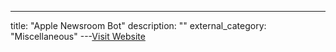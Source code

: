 ---
title: "Apple Newsroom Bot"
description: ""
external_category: "Miscellaneous"
---[Visit Website](https://top.gg/bot/1278973808752988171/invite)

